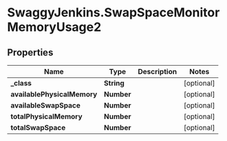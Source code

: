 # SwaggyJenkins.SwapSpaceMonitorMemoryUsage2

## Properties
Name | Type | Description | Notes
------------ | ------------- | ------------- | -------------
**_class** | **String** |  | [optional] 
**availablePhysicalMemory** | **Number** |  | [optional] 
**availableSwapSpace** | **Number** |  | [optional] 
**totalPhysicalMemory** | **Number** |  | [optional] 
**totalSwapSpace** | **Number** |  | [optional] 



